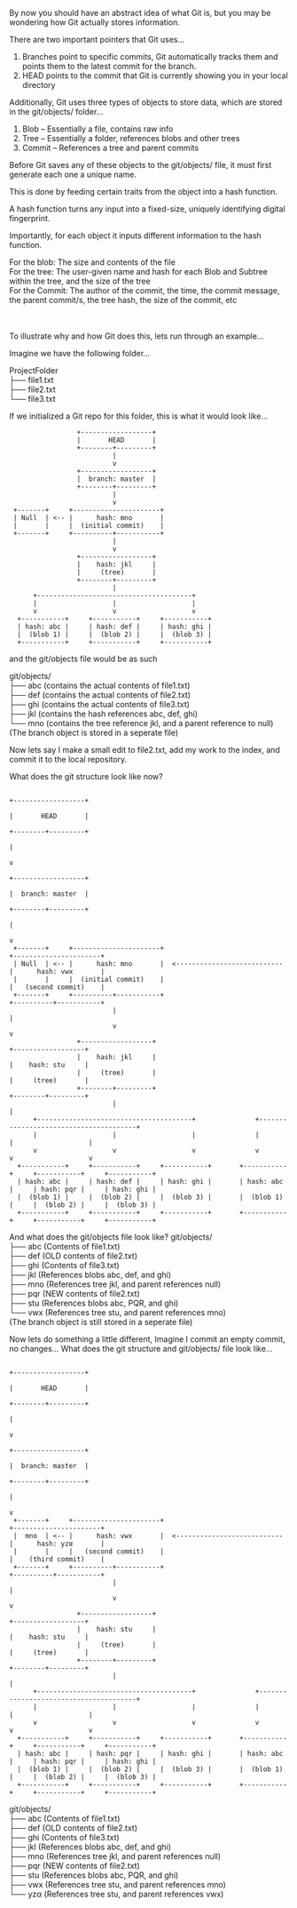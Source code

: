 By now you should have an abstract idea of what Git is, but you may be wondering how Git actually stores information.

There are two important pointers that Git uses...
1. Branches point to specific commits, Git automatically tracks them and points them to the latest commit for the branch.
2. HEAD points to the commit that Git is currently showing you in your local directory

Additionally, Git uses three types of objects to store data, which are stored in the git/objects/ folder...
1. Blob – Essentially a file, contains raw info
2. Tree – Essentially a folder, references blobs and other trees
3. Commit – References a tree and parent commits 

Before Git saves any of these objects to the git/objects/ file, it must first generate each one a unique name.

This is done by feeding certain traits from the object into a hash function.

A hash function turns any input into a fixed-size, uniquely identifying digital fingerprint.

Importantly, for each object it inputs different information to the hash function.

For the blob: The size and contents of the file</br>For the tree: The user-given name and hash for each Blob and Subtree within the tree, and the size of the tree</br>For the Commit: The author of the commit, the time, the commit message, the parent commit/s, the tree hash, the size of the commit, etc
</br></br></br>


To illustrate why and how Git does this, lets run through an example...

Imagine we have the following folder...

ProjectFolder</br>
├── file1.txt</br>
├── file2.txt</br>
└── file3.txt

If we initialized a Git repo for this folder, this is what it would look like...

```
                 +------------------+
                 |       HEAD       |
                 +--------+---------+
                          |
                          v
                 +------------------+
                 |  branch: master  |
                 +--------+---------+
                          |
                          v
 +-------+     +----------------------+
 | Null  | <-- |      hash: mno       |
 |       |     |  (initial commit)    |
 +-------+     +----------+-----------+
                          |
                          v
                 +------------------+
                 |    hash: jkl     |
                 |     (tree)       |
                 +--------+---------+
                          |
      +---------------------------------------+
      |                   |                   |
      v                   v                   v
  +-----------+     +-----------+     +-----------+
  | hash: abc |     | hash: def |     | hash: ghi |
  |  (blob 1) |     |  (blob 2) |     |  (blob 3) |
  +-----------+     +-----------+     +-----------+
```
and the git/objects file would be as such

git/objects/</br>
├── abc (contains the actual contents of file1.txt)</br> 
├── def (contains the actual contents of file2.txt)</br>
├── ghi (contains the actual contents of file3.txt)</br>
├── jkl (contains the hash references abc, def, ghi)</br>
└── mno (contains the tree reference jkl, and a parent reference to null)</br>
(The branch object is stored in a seperate file)

Now lets say I make a small edit to file2.txt, add my work to the index, and commit it to the local repository.

What does the git structure look like now?


```
                                                                         +------------------+
                                                                         |       HEAD       |
                                                                         +--------+---------+
                                                                                  |
                                                                                  v
                                                                         +------------------+
                                                                         |  branch: master  |
                                                                         +--------+---------+
                                                                                  |
                                                                                  v
 +-------+     +----------------------+                                +----------------------+
 | Null  | <-- |      hash: mno       |  <---------------------------  |      hash: vwx       |
 |       |     |  (initial commit)    |                                |   (second commit)    |
 +-------+     +----------+-----------+                                +----------+-----------+
                          |                                                       |
                          v                                                       v
                 +------------------+                                    +------------------+
                 |    hash: jkl     |                                    |    hash: stu     |
                 |     (tree)       |                                    |     (tree)       |
                 +--------+---------+                                    +--------+---------+
                          |                                                       |
      +---------------------------------------+               +---------------------------------------+
      |                   |                   |               |                   |                   |
      v                   v                   v               v                   v                   v
  +-----------+     +-----------+     +-----------+       +-----------+     +-----------+     +-----------+
  | hash: abc |     | hash: def |     | hash: ghi |       | hash: abc |     | hash: pqr |     | hash: ghi |
  |  (blob 1) |     |  (blob 2) |     |  (blob 3) |       |  (blob 1) |     |  (blob 2) |     |  (blob 3) |
  +-----------+     +-----------+     +-----------+       +-----------+     +-----------+     +-----------+
```
And what does the git/objects file look like?
git/objects/</br>
├── abc (Contents of file1.txt)</br> 
├── def (OLD contents of file2.txt)</br>
├── ghi (Contents of file3.txt)</br>
├── jkl (References blobs abc, def, and ghi)</br>
├── mno (References tree jkl, and parent references null)</br>
├── pqr (NEW contents of file2.txt)</br>
├── stu (References blobs abc, PQR, and ghi)</br>
└── vwx (References tree stu, and parent references mno)</br>
(The branch object is still stored in a seperate file)

Now lets do something a little different, Imagine I commit an empty commit, no changes...
What does the git structure and git/objects/ file look like...

```
                                                                         +------------------+
                                                                         |       HEAD       |
                                                                         +--------+---------+
                                                                                  |
                                                                                  v
                                                                         +------------------+
                                                                         |  branch: master  |
                                                                         +--------+---------+
                                                                                  |
                                                                                  v
 +-------+     +----------------------+                                +----------------------+
 |  mno  | <-- |      hash: vwx       |  <---------------------------  |      hash: yzα       |
 |       |     |   (second commit)    |                                |    (third commit)    |
 +-------+     +----------+-----------+                                +----------+-----------+
                          |                                                       |
                          v                                                       v
                 +------------------+                                    +------------------+
                 |    hash: stu     |                                    |    hash: stu     |
                 |     (tree)       |                                    |     (tree)       |
                 +--------+---------+                                    +--------+---------+
                          |                                                       |
      +---------------------------------------+               +---------------------------------------+
      |                   |                   |               |                   |                   |
      v                   v                   v               v                   v                   v
  +-----------+     +-----------+     +-----------+       +-----------+     +-----------+     +-----------+
  | hash: abc |     | hash: pqr |     | hash: ghi |       | hash: abc |     | hash: pqr |     | hash: ghi |
  |  (blob 1) |     |  (blob 2) |     |  (blob 3) |       |  (blob 1) |     |  (blob 2) |     |  (blob 3) |
  +-----------+     +-----------+     +-----------+       +-----------+     +-----------+     +-----------+
```
git/objects/</br>
├── abc (Contents of file1.txt)</br> 
├── def (OLD contents of file2.txt)</br>
├── ghi (Contents of file3.txt)</br>
├── jkl (References blobs abc, def, and ghi)</br>
├── mno (References tree jkl, and parent references null)</br>
├── pqr (NEW contents of file2.txt)</br>
├── stu (References blobs abc, PQR, and ghi)</br>
├── vwx (References tree stu, and parent references mno)</br>
└── yzα (References tree stu, and parent references vwx)</br>
